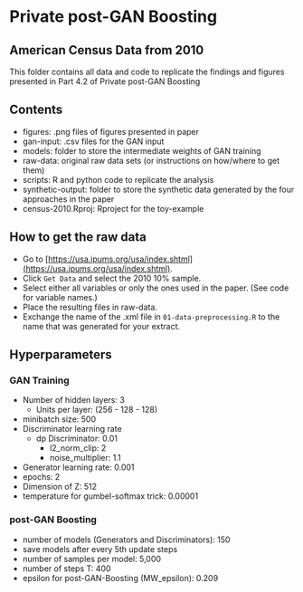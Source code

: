 # Private post-GAN Boosting

## American Census Data from 2010

This folder contains all data and code to replicate the findings and figures presented in Part 4.2 of Private post-GAN Boosting

## Contents

- figures: 		.png files of figures presented in paper
- gan-input:  .csv files for the GAN input
- models:     folder to store the intermediate weights of GAN training
- raw-data: 	original raw data sets (or instructions on how/where to get them)
- scripts: 		R and python code to replicate the analysis
- synthetic-output: folder to store the synthetic data generated by the four approaches in the paper
- census-2010.Rproj: Rproject for the toy-example

## How to get the raw data
- Go to [https://usa.ipums.org/usa/index.shtml](https://usa.ipums.org/usa/index.shtml).
- Click `Get Data` and select the 2010 10% sample.
- Select either all variables or only the ones used in the paper. (See code for variable names.)
- Place the resulting files in raw-data.
- Exchange the name of the .xml file in `01-data-preprocessing.R` to the name that was generated for your extract.

## Hyperparameters

### GAN Training
- Number of hidden layers: 3
	- Units per layer: (256 - 128 - 128)
- minibatch size: 500
- Discriminator learning rate
	- dp Discriminator: 0.01
		- l2_norm_clip: 2
		- noise_multiplier: 1.1
- Generator learning rate: 0.001
- epochs: 2
- Dimension of Z: 512
- temperature for gumbel-softmax trick: 0.00001

### post-GAN Boosting
- number of models (Generators and Discriminators): 150
- save models after every 5th update steps
- number of samples per model: 5,000
- number of steps T: 400
- epsilon for post-GAN-Boosting (MW_epsilon): 0.209